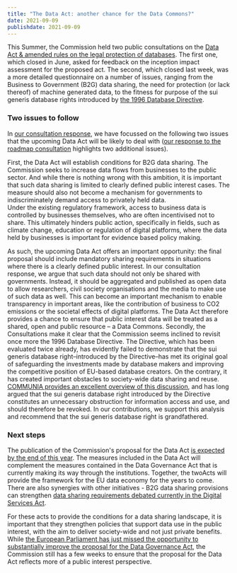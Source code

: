 ```yaml
---
title: "The Data Act: another chance for the Data Commons?"
date: 2021-09-09
publishdate: 2021-09-09
---
```


This Summer, the Commission held two public consultations on the [Data Act & amended rules on the legal protection of databases](https://ec.europa.eu/info/law/better-regulation/have-your-say/initiatives/13045-Data-Act-&-amended-rules-on-the-legal-protection-of-databases_en). The first one, which closed in June, asked for feedback on the inception impact assessment for the proposed act. The second, which closed last week, was a more detailed questionnaire on a number of issues, ranging from the Business to Government (B2G) data sharing, the need for protection (or lack thereof) of machine generated data, to the fitness for purpose of the sui generis database rights introduced by [the 1996 Database Directive](https://eur-lex.europa.eu/legal-content/EN/TXT/?uri=celex%3A31996L0009).

### Two issues to follow

In [our consultation response](https://publicspace.online/files/210903DataAct_feedback_OpenFuture.pdf), we have focussed on the following two issues that the upcoming Data Act will be likely to deal with ([our response to the roadmap consultation](https://ec.europa.eu/info/law/better-regulation/have-your-say/initiatives/13045-Data-Act-&-amended-rules-on-the-legal-protection-of-databases/F2660205_en) highlights two additional issues).

First, the Data Act will establish conditions for B2G data sharing. The Commission seeks to increase data flows from businesses to the public sector. And while there is nothing wrong with this ambition, it is important that such data sharing is limited to clearly defined public interest cases. The measure should also not become a mechanism for governments to indiscriminately demand access to privately held data.  
Under the existing regulatory framework, access to business data is controlled by businesses themselves, who are often incentivised not to share. This ultimately hinders public action, specifically in fields, such as climate change, education or regulation of digital platforms, where the data held by businesses is important for evidence based policy making. 

As such, the upcoming Data Act offers an important opportunity: the final proposal should include mandatory sharing requirements in situations where there is a clearly defined public interest. In our consultation response, we argue that such data should not only be shared with governments. Instead, it should be aggregated and published as open data to allow researchers, civil society organisations and the media to make use of such data as well. This can become an important mechanism to enable transparency in important areas, like the contribution of business to CO2 emissions or the societal effects of digital platforms. The Data Act therefore provides a chance to ensure that public interest data will be treated as a shared, open and public resource  – a Data Commons. 
Secondly, the Consultations make it clear that the Commission seems inclined to revisit once more the 1996 Database Directive. The Directive, which has been evaluated twice already, has evidently failed to demonstrate that the sui generis database right–introduced by the Directive–has met its original goal of safeguarding the investments made by database makers and improving the competitive position of EU-based database creators. On the contrary, it has created important obstacles to society-wide data sharing and reuse. [COMMUNIA provides an excellent overview of this discussion](https://www.communia-association.org/policy-papers/policy-paper-12-reaction-public-consultation-database-directive/), and has long argued that the sui generis database right introduced by the Directive  constitutes an unnecessary obstruction for information access and use, and should therefore be revoked. In our contributions, we support this analysis and recommend that the sui generis database right is grandfathered.

### Next steps 

The publication of the Commission's proposal for the Data Act [is expected by the end of this year](https://www.europarl.europa.eu/legislative-train/theme-a-europe-fit-for-the-digital-age/file-data-act). The measures included in the Data Act will complement the measures contained in the Data Governance Act that is currently making its way through the institutions. Together, the twoActs will provide the framework for the EU data economy for the years to come. There are also synergies with other initiatives - B2G data sharing provisions can strengthen [data sharing requirements debated currently in the Digital Services Act](https://www.openfuture.eu/open-research-in-public-interest-algorithmwatch-letter/).

For these acts to provide the conditions for a data sharing landscape, it is important that they strengthen policies that support data use in the public interest, with the aim to deliver society-wide and not just private benefits. While [the European Parliament has just missed the opportunity to substantially improve the proposal for the Data Governance Act](https://www.openfuture.eu/ep-misses-opportunity-data-commons/), the Commission still has a few weeks to ensure that the proposal for the Data Act reflects more of a public interest perspective.
